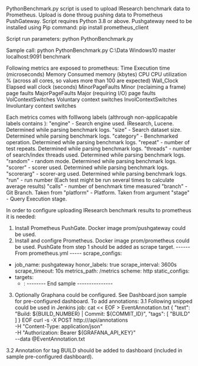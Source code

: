 PythonBenchmark.py script is used to upload IResearch benchmark data to Prometheus.
Upload is done throug pushing data to Prometheus PushGateway. Script requires Python 3.8 or above.
Pushgateway need to be installed using Pip command: pip install prometheus_client

Script run parameters:
python PythonBenchmark.py <Path-to-benchmark-logs> <Platform-used-to-run-benchmark> <Branch-user-to-run-benchmark> <Push-gate-url> <Job-name> 

Sample call: python PythonBenchmark.py C:\Data Windows10 master localhost:9091 benchmark

Following metrics are exposed to prometheus:
Time                 Execution time (microseconds)
Memory               Consumed memory (kbytes)
CPU                  CPU utilization % (across all cores, so values more than 100 are expected)
Wall_Clock           Elapsed wall clock (seconds)
MinorPageFaults      Minor (reclaiming a frame) page faults
MajorPageFaults      Major (requiring I/O) page faults
VolContextSwitches   Voluntary context switches
InvolContextSwitches Involuntary context switches

Each metrics comes with folllwong labels (althrough non-applicapable labels contains <None>):
"engine" - Search engine used. IResearch, Lucene. Determined while parsing benchmark logs.
"size"   - Search dataset size. Determined while parsing benchmark logs.
"category" - Benchmarked operation. Determined while parsing benchmark logs.
"repeat"  - number of test repeats. Determined while parsing benchmark logs.
"threads" - number of search/index threads used. Determined while parsing benchmark logs.
"random"  - random mode. Determined while parsing benchmark logs.
"scorer"  - scorer used. Determined while parsing benchmark logs.
"scorerarg" - scorer-arg used. Determined while parsing benchmark logs.
"run" - run number (Each test might be run several times to calculate average results)
"calls" - number of benchmark time measured
"branch" - Git Branch. Taken from <Branch-user-to-run-benchmark>
"platform" - Platform. Taken from <Platform-used-to-run-benchmark> argument
"stage" - Query Execution stage.

In order to configure uploading IResearch benchmark results to prometheus it is needed:

1. Install Prometheus PushGate.
  Docker image prom/pushgateway could be used.
2. Install and configre Prometheus. 
  Docker image prom/prometheus could be used.
  PushGate from step 1 should be added as scrape target.
  ------ From prometheus.yml -----
  scrape_configs:
  - job_name: pushgateway
  honor_labels: true
  scrape_interval: 3600s
  scrape_timeout: 10s
  metrics_path: /metrics
  scheme: http
  static_configs:
  - targets:
    - <Pushgate Host>:<Pushgate port>
  -------- End sample ---------------

3. Optionally Graphana could be configured.
	See Dashboard.json sample for pre-configured dashboard.
  To add annotations:
  3.1 Following snipped could be used in Jenkins job:
  cat << EOF > EventAnnotation.txt
  {
    "text": "Build: ${BUILD_NUMBER} | Commit: ${COMMIT_ID}",
    "tags": [ "BUILD" ]
  }
  EOF
  curl -s -X POST http://<Graphana-host>/api/annotations \
    -H "Content-Type: application/json" \
    -H "Authorization: Bearer ${GRAFANA_API_KEY}" \
    --data @EventAnnotation.txt

  3.2 Annotation for tag BUILD should be added to dashboard (included in sample pre-configured dashboard).